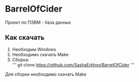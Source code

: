 # BarrelOfCider
Проект по ПЭВМ - база данных
## Как скачать
1) Необходим Windows
2) Необходимо скачать Make
3) Сборка:  
'''
git clone https://github.com/SashaErkhov/BarrelOfCider
'''

Для сборки необходимо скачать Make